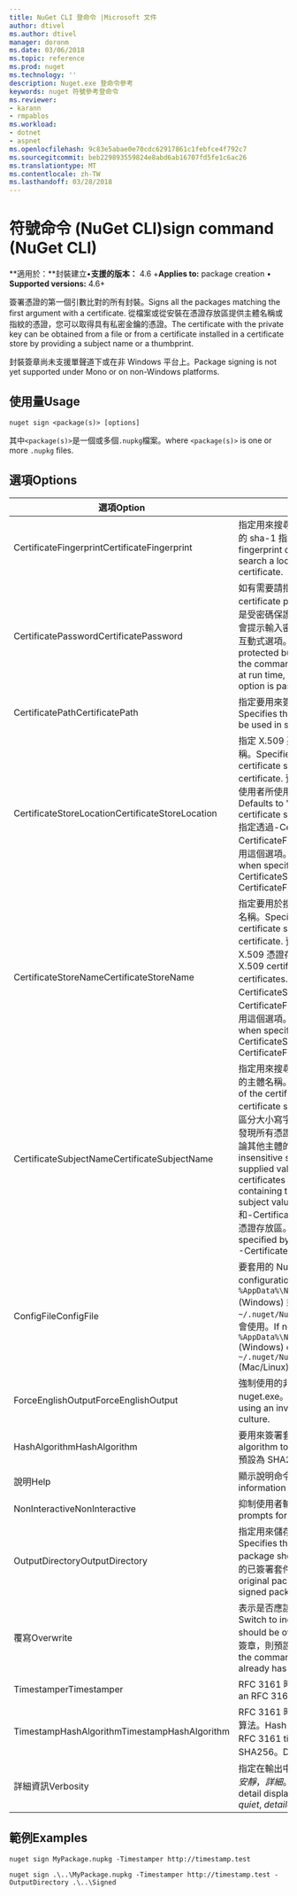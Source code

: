 ```yaml
---
title: NuGet CLI 登命令 |Microsoft 文件
author: dtivel
ms.author: dtivel
manager: doronm
ms.date: 03/06/2018
ms.topic: reference
ms.prod: nuget
ms.technology: ''
description: Nuget.exe 登命令參考
keywords: nuget 符號參考登命令
ms.reviewer:
- karann
- rmpablos
ms.workload:
- dotnet
- aspnet
ms.openlocfilehash: 9c83e5abae0e70cdc62917861c1febfce4f792c7
ms.sourcegitcommit: beb229893559824e8abd6ab16707fd5fe1c6ac26
ms.translationtype: MT
ms.contentlocale: zh-TW
ms.lasthandoff: 03/28/2018
---
```

# <a name="sign-command-nuget-cli"></a><span data-ttu-id="254c3-104">符號命令 (NuGet CLI)</span><span class="sxs-lookup"><span data-stu-id="254c3-104">sign command (NuGet CLI)</span></span>

<span data-ttu-id="254c3-105">**適用於：**封裝建立&bullet;**支援的版本：** 4.6 +</span><span class="sxs-lookup"><span data-stu-id="254c3-105">**Applies to:** package creation &bullet; **Supported versions:** 4.6+</span></span>

<span data-ttu-id="254c3-106">簽署憑證的第一個引數比對的所有封裝。</span><span class="sxs-lookup"><span data-stu-id="254c3-106">Signs all the packages matching the first argument with a certificate.</span></span> <span data-ttu-id="254c3-107">從檔案或從安裝在憑證存放區提供主體名稱或指紋的憑證，您可以取得具有私密金鑰的憑證。</span><span class="sxs-lookup"><span data-stu-id="254c3-107">The certificate with the private key can be obtained from a file or from a certificate installed in a certificate store by providing a subject name or a thumbprint.</span></span>

<span data-ttu-id="254c3-108">封裝簽章尚未支援單聲道下或在非 Windows 平台上。</span><span class="sxs-lookup"><span data-stu-id="254c3-108">Package signing is not yet supported under Mono or on non-Windows platforms.</span></span>

## <a name="usage"></a><span data-ttu-id="254c3-109">使用量</span><span class="sxs-lookup"><span data-stu-id="254c3-109">Usage</span></span>

```cli
nuget sign <package(s)> [options]
```

<span data-ttu-id="254c3-110">其中`<package(s)>`是一個或多個`.nupkg`檔案。</span><span class="sxs-lookup"><span data-stu-id="254c3-110">where `<package(s)>` is one or more `.nupkg` files.</span></span>

## <a name="options"></a><span data-ttu-id="254c3-111">選項</span><span class="sxs-lookup"><span data-stu-id="254c3-111">Options</span></span>

| <span data-ttu-id="254c3-112">選項</span><span class="sxs-lookup"><span data-stu-id="254c3-112">Option</span></span> | <span data-ttu-id="254c3-113">描述</span><span class="sxs-lookup"><span data-stu-id="254c3-113">Description</span></span> |
| --- | --- |
| <span data-ttu-id="254c3-114">CertificateFingerprint</span><span class="sxs-lookup"><span data-stu-id="254c3-114">CertificateFingerprint</span></span> | <span data-ttu-id="254c3-115">指定用來搜尋憑證的本機憑證存放區的憑證的 sha-1 指紋。</span><span class="sxs-lookup"><span data-stu-id="254c3-115">Specifies the SHA-1 fingerprint of the certificate used to search a local certificate store for the certificate.</span></span> |
| <span data-ttu-id="254c3-116">CertificatePassword</span><span class="sxs-lookup"><span data-stu-id="254c3-116">CertificatePassword</span></span> | <span data-ttu-id="254c3-117">如有需要請指定憑證的密碼。</span><span class="sxs-lookup"><span data-stu-id="254c3-117">Specifies the certificate password, if needed.</span></span> <span data-ttu-id="254c3-118">如果憑證是受密碼保護，但不提供任何密碼，此命令會提示輸入密碼在執行階段，除非-傳遞非互動式選項。</span><span class="sxs-lookup"><span data-stu-id="254c3-118">If a certificate is password protected but no password is provided, the command will prompt for a password at run time, unless the -NonInteractive option is passed.</span></span> |
| <span data-ttu-id="254c3-119">CertificatePath</span><span class="sxs-lookup"><span data-stu-id="254c3-119">CertificatePath</span></span> | <span data-ttu-id="254c3-120">指定要用來簽署封裝的憑證的檔案路徑。</span><span class="sxs-lookup"><span data-stu-id="254c3-120">Specifies the file path to the certificate to be used in signing the package.</span></span> |
| <span data-ttu-id="254c3-121">CertificateStoreLocation</span><span class="sxs-lookup"><span data-stu-id="254c3-121">CertificateStoreLocation</span></span> | <span data-ttu-id="254c3-122">指定 X.509 憑證存放區用來搜尋憑證的名稱。</span><span class="sxs-lookup"><span data-stu-id="254c3-122">Specifies the name of the X.509 certificate store use to search for the certificate.</span></span> <span data-ttu-id="254c3-123">預設值為"CurrentUser"，目前使用者所使用的 X.509 憑證存放區。</span><span class="sxs-lookup"><span data-stu-id="254c3-123">Defaults to "CurrentUser", the X.509 certificate store used by the current user.</span></span> <span data-ttu-id="254c3-124">指定透過-CertificateSubjectName 或-CertificateFingerprint 選項憑證時，應該使用這個選項。</span><span class="sxs-lookup"><span data-stu-id="254c3-124">This option should be used when specifying the certificate via -CertificateSubjectName or -CertificateFingerprint options.</span></span> |
| <span data-ttu-id="254c3-125">CertificateStoreName</span><span class="sxs-lookup"><span data-stu-id="254c3-125">CertificateStoreName</span></span> | <span data-ttu-id="254c3-126">指定要用於搜尋憑證的 X.509 憑證存放區的名稱。</span><span class="sxs-lookup"><span data-stu-id="254c3-126">Specifies the name of the X.509 certificate store to use to search for the certificate.</span></span> <span data-ttu-id="254c3-127">預設為 「 我的 」，個人憑證的 X.509 憑證存放區。</span><span class="sxs-lookup"><span data-stu-id="254c3-127">Defaults to "My", the X.509 certificate store for personal certificates.</span></span> <span data-ttu-id="254c3-128">指定透過-CertificateSubjectName 或-CertificateFingerprint 選項憑證時，應該使用這個選項。</span><span class="sxs-lookup"><span data-stu-id="254c3-128">This option should be used when specifying the certificate via -CertificateSubjectName or -CertificateFingerprint options.</span></span> |
| <span data-ttu-id="254c3-129">CertificateSubjectName</span><span class="sxs-lookup"><span data-stu-id="254c3-129">CertificateSubjectName</span></span> | <span data-ttu-id="254c3-130">指定用來搜尋憑證的本機憑證存放區的憑證的主體名稱。</span><span class="sxs-lookup"><span data-stu-id="254c3-130">Specifies the subject name of the certificate used to search a local certificate store for the certificate.</span></span>  <span data-ttu-id="254c3-131">搜尋不區分大小寫字串比較，使用所提供的值，會發現所有憑證的主體名稱，包含該字串，不論其他主體的值。</span><span class="sxs-lookup"><span data-stu-id="254c3-131">The search is a case-insensitive string comparison using the supplied value, which will find all certificates with the subject name containing that string, regardless of other subject values.</span></span>  <span data-ttu-id="254c3-132">-CertificateStoreName 和-CertificateStoreLocation 選項所指定的憑證存放區。</span><span class="sxs-lookup"><span data-stu-id="254c3-132">The certificate store can be specified by -CertificateStoreName and -CertificateStoreLocation options.</span></span> |
| <span data-ttu-id="254c3-133">ConfigFile</span><span class="sxs-lookup"><span data-stu-id="254c3-133">ConfigFile</span></span> | <span data-ttu-id="254c3-134">要套用的 NuGet 設定檔案。</span><span class="sxs-lookup"><span data-stu-id="254c3-134">The NuGet configuration file to apply.</span></span> <span data-ttu-id="254c3-135">如果未指定， `%AppData%\NuGet\NuGet.Config` (Windows) 或`~/.nuget/NuGet/NuGet.Config`(Mac/Linux) 會使用。</span><span class="sxs-lookup"><span data-stu-id="254c3-135">If not specified, `%AppData%\NuGet\NuGet.Config` (Windows) or `~/.nuget/NuGet/NuGet.Config` (Mac/Linux) is used.</span></span>|
| <span data-ttu-id="254c3-136">ForceEnglishOutput</span><span class="sxs-lookup"><span data-stu-id="254c3-136">ForceEnglishOutput</span></span> | <span data-ttu-id="254c3-137">強制使用的非變異的英文文化特性來執行 nuget.exe。</span><span class="sxs-lookup"><span data-stu-id="254c3-137">Forces nuget.exe to run using an invariant, English-based culture.</span></span> |
| <span data-ttu-id="254c3-138">HashAlgorithm</span><span class="sxs-lookup"><span data-stu-id="254c3-138">HashAlgorithm</span></span> | <span data-ttu-id="254c3-139">要用來簽署套件的雜湊演算法。</span><span class="sxs-lookup"><span data-stu-id="254c3-139">Hash algorithm to be used to sign the package.</span></span> <span data-ttu-id="254c3-140">預設為 SHA256。</span><span class="sxs-lookup"><span data-stu-id="254c3-140">Defaults to SHA256.</span></span> |
| <span data-ttu-id="254c3-141">說明</span><span class="sxs-lookup"><span data-stu-id="254c3-141">Help</span></span> | <span data-ttu-id="254c3-142">顯示說明命令的資訊。</span><span class="sxs-lookup"><span data-stu-id="254c3-142">Displays help information for the command.</span></span> |
| <span data-ttu-id="254c3-143">NonInteractive</span><span class="sxs-lookup"><span data-stu-id="254c3-143">NonInteractive</span></span> | <span data-ttu-id="254c3-144">抑制使用者輸入或確認提示。</span><span class="sxs-lookup"><span data-stu-id="254c3-144">Suppresses prompts for user input or confirmations.</span></span> |
| <span data-ttu-id="254c3-145">OutputDirectory</span><span class="sxs-lookup"><span data-stu-id="254c3-145">OutputDirectory</span></span> | <span data-ttu-id="254c3-146">指定用來儲存已簽署的封裝的目錄。</span><span class="sxs-lookup"><span data-stu-id="254c3-146">Specifies the directory where the signed package should be saved.</span></span> <span data-ttu-id="254c3-147">依預設會覆寫的已簽署套件的原始封裝。</span><span class="sxs-lookup"><span data-stu-id="254c3-147">By default the original package is overwritten by the signed package.</span></span> |
| <span data-ttu-id="254c3-148">覆寫</span><span class="sxs-lookup"><span data-stu-id="254c3-148">Overwrite</span></span> | <span data-ttu-id="254c3-149">表示是否應該覆寫目前的簽章的參數。</span><span class="sxs-lookup"><span data-stu-id="254c3-149">Switch to indicate if the current signature should be overwritten.</span></span> <span data-ttu-id="254c3-150">如果已經有套件的簽章，則預設將會失敗命令。</span><span class="sxs-lookup"><span data-stu-id="254c3-150">By default the command will fail if the package already has a signature.</span></span> |
| <span data-ttu-id="254c3-151">Timestamper</span><span class="sxs-lookup"><span data-stu-id="254c3-151">Timestamper</span></span> | <span data-ttu-id="254c3-152">RFC 3161 時間戳記伺服器的 URL。</span><span class="sxs-lookup"><span data-stu-id="254c3-152">URL to an RFC 3161 timestamping server.</span></span> |
| <span data-ttu-id="254c3-153">TimestampHashAlgorithm</span><span class="sxs-lookup"><span data-stu-id="254c3-153">TimestampHashAlgorithm</span></span> | <span data-ttu-id="254c3-154">RFC 3161 時間戳記伺服器所使用的雜湊演算法。</span><span class="sxs-lookup"><span data-stu-id="254c3-154">Hash algorithm to be used by the RFC 3161 timestamp server.</span></span> <span data-ttu-id="254c3-155">預設為 SHA256。</span><span class="sxs-lookup"><span data-stu-id="254c3-155">Defaults to SHA256.</span></span> |
| <span data-ttu-id="254c3-156">詳細資訊</span><span class="sxs-lookup"><span data-stu-id="254c3-156">Verbosity</span></span> | <span data-ttu-id="254c3-157">指定在輸出中顯示詳細資料的數量：*正常*，*安靜*，*詳細*。</span><span class="sxs-lookup"><span data-stu-id="254c3-157">Specifies the amount of detail displayed in the output: *normal*, *quiet*, *detailed*.</span></span> |

## <a name="examples"></a><span data-ttu-id="254c3-158">範例</span><span class="sxs-lookup"><span data-stu-id="254c3-158">Examples</span></span>

```cli
nuget sign MyPackage.nupkg -Timestamper http://timestamp.test

nuget sign .\..\MyPackage.nupkg -Timestamper http://timestamp.test -OutputDirectory .\..\Signed
```